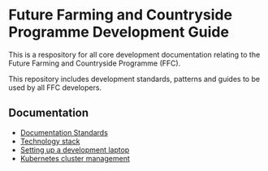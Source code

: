 # Future Farming and Countryside Programme Development Guide
This is a respository for all core development documentation relating to the Future Farming and Countryside Programme (FFC).

This repository includes development standards, patterns and guides to be used by all FFC developers.

## Documentation
- [Documentation Standards](docs/documentation-standards.md)
- [Technology stack](docs/technology-stack.md)
- [Setting up a development laptop](docs/developer-laptop-setup/index.md)
- [Kubernetes cluster management](docs/kubernetes-cluster-management/index.md)

